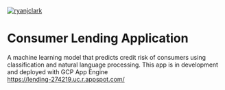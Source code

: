 [![ryanjclark](https://circleci.com/gh/ryanjclark/consumer_lending.svg?style=svg)](https://app.circleci.com/pipelines/github/ryanjclark/consumer_lending)


# Consumer Lending Application
A machine learning model that predicts credit risk of consumers using classification and 
natural language processing. This app is in development and deployed with 
GCP App Engine  
https://lending-274219.uc.r.appspot.com/
